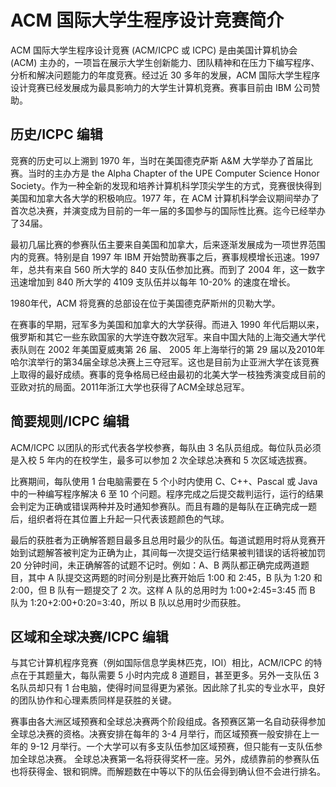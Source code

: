 # ACM 国际大学生程序设计竞赛简介

ACM 国际大学生程序设计竞赛 (ACM/ICPC 或 ICPC) 是由美国计算机协会 (ACM) 主办的，一项旨在展示大学生创新能力、团队精神和在压力下编写程序、分析和解决问题能力的年度竞赛。经过近 30 多年的发展，ACM 国际大学生程序设计竞赛已经发展成为最具影响力的大学生计算机竞赛。赛事目前由 IBM 公司赞助。

## 历史/ICPC 编辑

竞赛的历史可以上溯到 1970 年，当时在美国德克萨斯 A&M 大学举办了首届比赛。当时的主办方是 the Alpha Chapter of the UPE Computer Science Honor Society。作为一种全新的发现和培养计算机科学顶尖学生的方式，竞赛很快得到美国和加拿大各大学的积极响应。1977 年，在 ACM 计算机科学会议期间举办了首次总决赛，并演变成为目前的一年一届的多国参与的国际性比赛。迄今已经举办了34届。

最初几届比赛的参赛队伍主要来自美国和加拿大，后来逐渐发展成为一项世界范围内的竞赛。特别是自 1997 年 IBM 开始赞助赛事之后，赛事规模增长迅速。1997 年，总共有来自 560 所大学的 840 支队伍参加比赛。而到了 2004 年，这一数字迅速增加到 840 所大学的 4109 支队伍并以每年 10-20% 的速度在增长。

1980年代，ACM 将竞赛的总部设在位于美国德克萨斯州的贝勒大学。

在赛事的早期，冠军多为美国和加拿大的大学获得。而进入 1990 年代后期以来， 俄罗斯和其它一些东欧国家的大学连夺数次冠军。来自中国大陆的上海交通大学代表队则在 2002 年美国夏威夷第 26 届、 2005 年上海举行的第 29 届以及2010年哈尔滨举行的第34届全球总决赛上三夺冠军。这也是目前为止亚洲大学在该竞赛上取得的最好成绩。赛事的竞争格局已经由最初的北美大学一枝独秀演变成目前的亚欧对抗的局面。2011年浙江大学也获得了ACM全球总冠军。

## 简要规则/ICPC 编辑

ACM/ICPC 以团队的形式代表各学校参赛，每队由 3 名队员组成。每位队员必须是入校 5 年内的在校学生，最多可以参加 2 次全球总决赛和 5 次区域选拔赛。

比赛期间，每队使用 1 台电脑需要在 5 个小时内使用 C、C++、Pascal 或 Java 中的一种编写程序解决 6 至 10 个问题。程序完成之后提交裁判运行，运行的结果会判定为正确或错误两种并及时通知参赛队。而且有趣的是每队在正确完成一题后，组织者将在其位置上升起一只代表该题颜色的气球。

最后的获胜者为正确解答题目最多且总用时最少的队伍。每道试题用时将从竞赛开始到试题解答被判定为正确为止，其间每一次提交运行结果被判错误的话将被加罚 20 分钟时间，未正确解答的试题不记时。例如：A、B 两队都正确完成两道题目，其中 A 队提交这两题的时间分别是比赛开始后 1:00 和 2:45，B 队为 1:20 和 2:00，但 B 队有一题提交了 2 次。这样 A 队的总用时为 1:00+2:45=3:45 而 B 队为 1:20+2:00+0:20=3:40，所以 B 队以总用时少而获胜。

## 区域和全球决赛/ICPC 编辑

与其它计算机程序竞赛（例如国际信息学奥林匹克，IOI）相比，ACM/ICPC 的特点在于其题量大，每队需要 5 小时内完成 8 道题目，甚至更多。另外一支队伍 3 名队员却只有 1 台电脑，使得时间显得更为紧张。因此除了扎实的专业水平，良好的团队协作和心理素质同样是获胜的关键。

赛事由各大洲区域预赛和全球总决赛两个阶段组成。各预赛区第一名自动获得参加全球总决赛的资格。决赛安排在每年的 3-4 月举行，而区域预赛一般安排在上一年的 9-12 月举行。一个大学可以有多支队伍参加区域预赛，但只能有一支队伍参加全球总决赛。
全球总决赛第一名将获得奖杯一座。另外，成绩靠前的参赛队伍也将获得金、银和铜牌。而解题数在中等以下的队伍会得到确认但不会进行排名。
